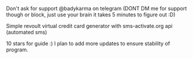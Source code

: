 Don't ask for support @badykarma on telegram (DONT DM me for support though or block, just use your brain it takes 5 minutes to figure out :D)


Simple revoult virtual credit card generator with sms-activate.org api (automated sms)

10 stars for guide :) I plan to add more updates to ensure stability of program.
